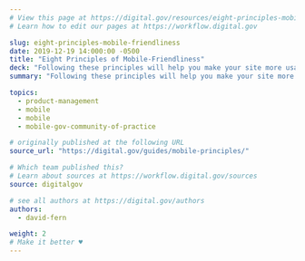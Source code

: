 ```yaml
---
# View this page at https://digital.gov/resources/eight-principles-mobilefriendliness
# Learn how to edit our pages at https://workflow.digital.gov

slug: eight-principles-mobile-friendliness
date: 2019-12-19 14:000:00 -0500
title: "Eight Principles of Mobile-Friendliness"
deck: "Following these principles will help you make your site more usable and user-friendly."
summary: "Following these principles will help you make your site more usable and user-friendly."

topics:
  - product-management
  - mobile
  - mobile
  - mobile-gov-community-of-practice

# originally published at the following URL
source_url: "https://digital.gov/guides/mobile-principles/"

# Which team published this?
# Learn about sources at https://workflow.digital.gov/sources
source: digitalgov

# see all authors at https://digital.gov/authors
authors:
  - david-fern

weight: 2
# Make it better ♥
---
```


